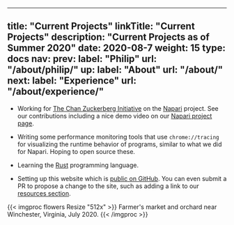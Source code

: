 
---
title: "Current Projects"
linkTitle: "Current Projects"
description: "Current Projects as of Summer 2020"
date: 2020-08-7
weight: 15
type: docs
nav:
    prev:
        label: "Philip"
        url: "/about/philip/"
    up:
        label: "About"
        url: "/about/"
    next:
        label: "Experience"
        url: "/about/experience/"
---

* Working for [The Chan Zuckerberg Initiative](https://chanzuckerberg.com/) on the [Napari](https://napari.org/) project. See our contributions including a nice demo video on our [Napari project page](/projects/napari).

* Writing some performance monitoring tools that use `chrome://tracing` for
  visualizing the runtime behavior of programs, similar to what we did for
  Napari. Hoping to open source these.

* Learning the [Rust](https://www.rust-lang.org/) programming language.
  
* Setting up this website which is [public on
  GitHub](https://github.com/tobeva/tobeva.com). You can even submit a PR
  to propose a change to the site, such as adding a link to our [resources
  section](/resources).

{{< imgproc flowers Resize "512x" >}}
Farmer's market and orchard near Winchester, Virginia, July 2020.
{{< /imgproc >}}
